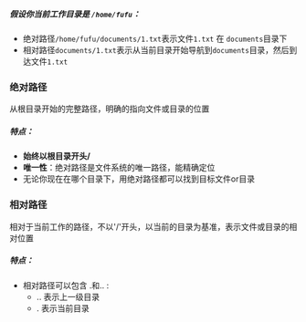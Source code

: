 ##### 假设你当前工作目录是 `/home/fufu`：
- 绝对路径`/home/fufu/documents/1.txt`表示文件`1.txt` 在 `documents`目录下
- 相对路径`documents/1.txt`表示从当前目录开始导航到`documents`目录，然后到达文件`1.txt`
### 绝对路径
从根目录开始的完整路径，明确的指向文件或目录的位置
##### 特点：
- **始终以根目录开头/**
- **唯一性**：绝对路径是文件系统的唯一路径，能精确定位
- 无论你现在在哪个目录下，用绝对路径都可以找到目标文件or目录
### 相对路径
相对于当前工作的路径，不以'/'开头，以当前的目录为基准，表示文件或目录的相对位置
##### 特点：
- 相对路径可以包含 .和.. :
	- .. 表示上一级目录
	- . 表示当前目录

